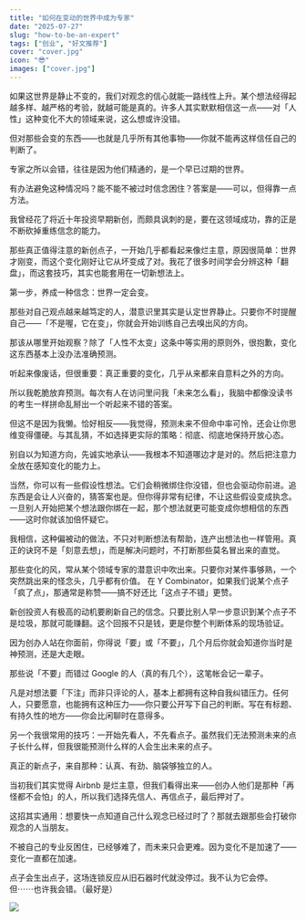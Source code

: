 ```yaml
---
title: "如何在变动的世界中成为专家"
date: "2025-07-27"
slug: "how-to-be-an-expert"
tags: ["创业", "好文推荐"]
cover: "cover.jpg"
icon: "😎"
images: ["cover.jpg"]
---
```

如果这世界是静止不变的，我们对观念的信心就能一路线性上升。某个想法经得起越多样、越严格的考验，就越可能是真的。许多人其实默默相信这一点——对「人性」这种变化不大的领域来说，这么想或许没错。



但对那些会变的东西——也就是几乎所有其他事物——你就不能再这样信任自己的判断了。



专家之所以会错，往往是因为他们精通的，是一个早已过期的世界。



有办法避免这种情况吗？能不能不被过时信念困住？答案是——可以，但得靠一点方法。



我曾经花了将近十年投资早期新创，而颇具讽刺的是，要在这领域成功，靠的正是不断砍掉重练信念的能力。



那些真正值得注意的新创点子，一开始几乎都看起来像烂主意，原因很简单：世界才刚变，而这个变化刚好让它从坏变成了对。我花了很多时间学会分辨这种「翻盘」，而这套技巧，其实也能套用在一切新想法上。



第一步，养成一种信念：世界一定会变。



那些对自己观点越来越笃定的人，潜意识里其实是认定世界静止。只要你不时提醒自己——「不是喔，它在变」，你就会开始训练自己去嗅出风的方向。



那该从哪里开始观察？除了「人性不太变」这条中等实用的原则外，很抱歉，变化这东西基本上没办法准确预测。



听起来像废话，但很重要：真正重要的变化，几乎从来都来自意料之外的方向。



所以我乾脆放弃预测。每次有人在访问里问我「未来怎么看」，我脑中都像没读书的考生一样拼命乱掰出一个听起来不错的答案。



但这不是因为我懒。恰好相反——我觉得，预测未来不但命中率可怜，还会让你思维变得僵硬。与其乱猜，不如选择更实际的策略：彻底、彻底地保持开放心态。



别自以为知道方向，先诚实地承认——我根本不知道哪边才是对的。然后把注意力全放在感知变化的能力上。



当然，你可以有一些假设性想法。它们会稍微绑住你没错，但也会驱动你前进。追东西是会让人兴奋的，猜答案也是。但你得非常有纪律，不让这些假设变成执念。
一旦别人开始把某个想法跟你绑在一起，那个想法就更可能变成你想相信的东西——这时你就该加倍怀疑它。



我相信，这种偏被动的做法，不只对判断想法有帮助，连产出想法也一样管用。真正的诀窍不是「刻意去想」，而是解决问题时，不打断那些莫名冒出来的直觉。



那些变化的风，常从某个领域专家的潜意识中吹出来。只要你对某件事够熟，一个突然跳出来的怪念头，几乎都有价值。
在 Y Combinator，如果我们说某个点子「疯了点」，那通常是称赞——搞不好还比「这点子不错」更赞。



新创投资人有极高的动机要刷新自己的信念。只要比别人早一步意识到某个点子不是垃圾，那就可能赚翻。这个回报不只是钱，更是你整个判断体系的现场验证。



因为创办人站在你面前，你得说「要」或「不要」，几个月后你就会知道你当时是神预测，还是大走眼。



那些说「不要」而错过 Google 的人（真的有几个），这笔帐会记一辈子。



凡是对想法要「下注」而非只评论的人，基本上都拥有这种自我纠错压力。任何人，只要愿意，也能拥有这种压力——你只要公开写下自己的判断。写在有标题、有持久性的地方——你会比闲聊时在意得多。



另一个我很常用的技巧：一开始先看人，不先看点子。虽然我们无法预测未来的点子长什么样，但我很能预测什么样的人会生出未来的点子。



真正的新点子，来自那种：认真、有劲、脑袋够独立的人。



当初我们其实觉得 Airbnb 是烂主意，但我们看得出来——创办人他们是那种「再怪都不会怕」的人，所以我们选择先信人、再信点子，最后押对了。



这招其实通用：想要快一点知道自己什么观念已经过时了？那就去跟那些会打破你观念的人当朋友。



不被自己的专业反困住，已经够难了，而未来只会更难。因为变化不是加速了——变化一直都在加速。



点子会生出点子，这场连锁反应从旧石器时代就没停过。我不认为它会停。
但⋯⋯也许我会错。（最好是）




![](https://prod-files-secure.s3.us-west-2.amazonaws.com/112d0858-5090-4d34-a606-b75eb8d65fd2/46476355-9cf3-4e99-9b7a-3531bc426380/1000202064.png?X-Amz-Algorithm=AWS4-HMAC-SHA256&X-Amz-Content-Sha256=UNSIGNED-PAYLOAD&X-Amz-Credential=ASIAZI2LB4663QEMIMUG%2F20251030%2Fus-west-2%2Fs3%2Faws4_request&X-Amz-Date=20251030T084305Z&X-Amz-Expires=3600&X-Amz-Security-Token=IQoJb3JpZ2luX2VjEDAaCXVzLXdlc3QtMiJHMEUCIQDu1XmIxsvgTOW93FG1Fjx6ORYrmulw1xET0JbKFwT8xQIgB1eTX%2Fkjv3o%2B8KszA3eH3CdTiTn6abHA1rwzmEawwcoqiAQI6f%2F%2F%2F%2F%2F%2F%2F%2F%2F%2FARAAGgw2Mzc0MjMxODM4MDUiDPf6s73T7jWE9peDzCrcAyhAsbEq9PlvauMnKzfFd7SRNrZDST88%2Bot4fnMHyUmlGQx5%2Fd5gkUpPywkVpGiHySs2Zk0s6jPau6MteulOPRpMlbnAThBocjIJjsWs4wt%2FAXgtEHZjokWVcGuOeudolyk7qBc1e%2F5GaslcyzywLQcE71i%2FHmrJcUtn0ZktSXDYPRqm%2BM15KmazejhHuUojNcA37GcdbR%2FI651n7a2UtoT0voWq4N91XHX1hdvOBRE%2BuOAA0rEK30gvVSgJqD0B6nrh%2FjpUlLqYlW7oasq%2FKYdNy%2FZUZdzuwhtzXxXQBvEaZHwMuE4kOvlweBnkdW0Bs9hgkfj3gb3ahgrEXk7E7lBVE2jK6HVU93nxNeLm4FOr%2FaPLNatHnlZn5rul4a5rjuMUzwtYOtTq2h6BA%2B8bNqYuV6WPM5fJgstTWozQZ27iZRS4yl9d50%2F0hEjCGMf1hY6p27nwZzHKo7BP2%2B4Kn72QkM8%2FfaMTzOEWMo2jms3EmNUcmxfr7YCekmFkL%2Br12z5xI6lGFNQ5nm%2BMHh6C%2BDhe2iiXOOH%2F5tFbl2mX5F1kshYoDXRqh3ec1BbMY5OzXxlt3Wxv%2FxjvYCdvioJi5urIr7s%2Fon5%2BB8JEDIfcARfuiYtO3Dk1q2rQuyqYMIC2jMgGOqUBo9IKhCC%2Fqfp1FaJHkcWFRmmYBsa7PT52m9Nnf6KwD9f4SLMg8Fcj1857IRGPaPaGd0avsHccZcjCkSuLa2BRCDPnDQaL0XKts3Tm9pzK4LiETuL7yhw%2Fir%2FfqyfBMehPPTHHf1LFTISW0ZZqVHARx%2FjDiFQHm35%2BKnE8b2JppG74mzNNbS5Z5zrYd464c80LHXY8aGnMDSurUeVznXjJPnSbZfdq&X-Amz-Signature=dbdf24488127096923465de5d0bd519f419bbf1a61d20d2ecdc77c1ea6dc0d6f&X-Amz-SignedHeaders=host&x-amz-checksum-mode=ENABLED&x-id=GetObject)

